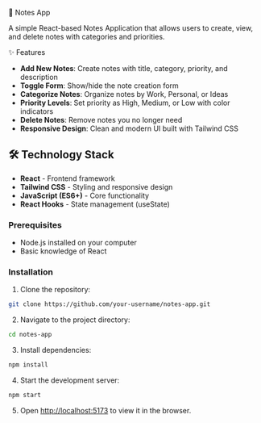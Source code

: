 📝 Notes App

A simple React-based Notes Application that allows users to create, view, and delete notes with categories and priorities.

✨ Features

- **Add New Notes**: Create notes with title, category, priority, and description
- **Toggle Form**: Show/hide the note creation form
- **Categorize Notes**: Organize notes by Work, Personal, or Ideas
- **Priority Levels**: Set priority as High, Medium, or Low with color indicators
- **Delete Notes**: Remove notes you no longer need
- **Responsive Design**: Clean and modern UI built with Tailwind CSS

## 🛠️ Technology Stack

- **React** - Frontend framework
- **Tailwind CSS** - Styling and responsive design
- **JavaScript (ES6+)** - Core functionality
- **React Hooks** - State management (useState)


### Prerequisites
- Node.js installed on your computer
- Basic knowledge of React

### Installation

1. Clone the repository:
```bash
git clone https://github.com/your-username/notes-app.git
```

2. Navigate to the project directory:
```bash
cd notes-app
```

3. Install dependencies:
```bash
npm install
```

4. Start the development server:
```bash
npm start
```

5. Open [http://localhost:5173](http://localhost:5173) to view it in the browser.
